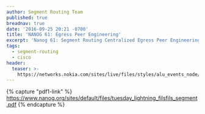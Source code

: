```yaml
---
author: Segment Routing Team
published: true
breadnav: true
date: '2016-09-25 20:21 -0700'
title: 'NANOG 61: Egress Peer Engineering'
excerpt: 'Nanog 61: Segment Routing Centralized Egress Peer Engineering'
tags:
  - segment-routing
  - cisco
header:
  teaser: >-
    https://networks.nokia.com/sites/live/files/styles/alu_events_node/public/meeting61.jpg?itok=QFIu-IXE
---
```


{% capture "pdf1-link" %}
https://www.nanog.org/sites/default/files/tuesday_lightning_filsfils_segment.pdf
{% endcapture %}

<div id="pdf1"></div>
<script>
        PDFObject.embed("{{ pdf1-link }}",
                        "#pdf1",
                        {height: "500px"});
</script>

